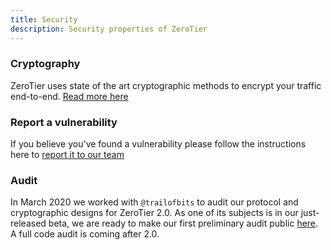 ```yaml
---
title: Security
description: Security properties of ZeroTier
---
```


### Cryptography

ZeroTier uses state of the art cryptographic methods to encrypt your traffic end-to-end. [Read more here](./protocol.md#cryptography)

### Report a vulnerability

If you believe you've found a vulnerability please follow the instructions here to [report it to our team](https://github.com/zerotier/ZeroTierOne/blob/dev/SECURITY.md)

### Audit

In March 2020 we worked with `@trailofbits` to audit our protocol and cryptographic designs for ZeroTier 2.0. As one of its subjects is in our just-released beta, we are ready to make our first preliminary audit public [here](https://github.com/trailofbits/publications/blob/3efd3357812e00ff510136756b522bdf7b66abe8/reviews/ZeroTierProtocol.pdf). A full code audit is coming after 2.0.
